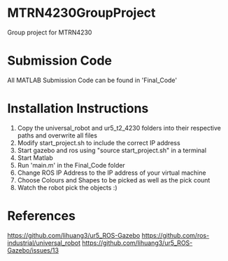 # MTRN4230GroupProject
Group project for MTRN4230

# Submission Code
All MATLAB Submission Code can be found in 'Final_Code'
# Installation Instructions
1. Copy the universal_robot and ur5_t2_4230 folders into their respective paths and overwrite all files
2. Modify start_project.sh to include the correct IP address
3. Start gazebo and ros using "source start_project.sh" in a terminal
4. Start Matlab 
5. Run 'main.m' in the Final_Code folder
6. Change ROS IP Address to the IP address of your virtual machine
7. Choose Colours and Shapes to be picked as well as the pick count 
8. Watch the robot pick the objects :) 

# References 
https://github.com/lihuang3/ur5_ROS-Gazebo
https://github.com/ros-industrial/universal_robot
https://github.com/lihuang3/ur5_ROS-Gazebo/issues/13
